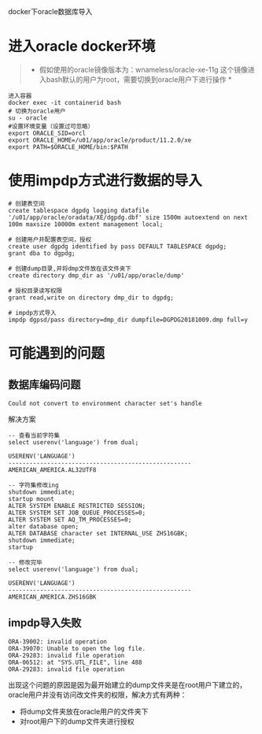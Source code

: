 docker下oracle数据库导入
# 进入oracle docker环境
> * 假如使用的oracle镜像版本为：wnameless/oracle-xe-11g 这个镜像进入bash默认的用户为root，需要切换到oracle用户下进行操作 *
```shell
进入容器
docker exec -it containerid bash
# 切换为oracle用户
su - oracle 
#设置环境变量（设置过可忽略）
export ORACLE_SID=orcl
export ORACLE_HOME=/u01/app/oracle/product/11.2.0/xe
export PATH=$ORACLE_HOME/bin:$PATH
```
# 使用impdp方式进行数据的导入
```shell
# 创建表空间
create tablespace dgpdg logging datafile '/u01/app/oracle/oradata/XE/dgpdg.dbf' size 1500m autoextend on next 100m maxsize 10000m extent management local;

# 创建用户并配置表空间，授权
create user dgpdg identified by pass DEFAULT TABLESPACE dgpdg;
grant dba to dgpdg;

# 创建dump目录,并将dmp文件放在该文件夹下
create directory dmp_dir as '/u01/app/oracle/dump'

# 授权目录读写权限
grant read,write on directory dmp_dir to dgpdg;

# impdp方式导入
impdp dgpsd/pass directory=dmp_dir dumpfile=DGPDG20181009.dmp full=y
```
# 可能遇到的问题
## 数据库编码问题
```shell
Could not convert to environment character set's handle
```
解决方案
```shell
-- 查看当前字符集
select userenv('language') from dual;

USERENV('LANGUAGE')
----------------------------------------------------
AMERICAN_AMERICA.AL32UTF8

-- 字符集修改ing
shutdown immediate;
startup mount
ALTER SYSTEM ENABLE RESTRICTED SESSION;
ALTER SYSTEM SET JOB_QUEUE_PROCESSES=0;
ALTER SYSTEM SET AQ_TM_PROCESSES=0;
alter database open;
ALTER DATABASE character set INTERNAL_USE ZHS16GBK;
shutdown immediate;
startup

-- 修改完毕
select userenv('language') from dual;

USERENV('LANGUAGE')
----------------------------------------------------
AMERICAN_AMERICA.ZHS16GBK
```
## impdp导入失败
```shell
ORA-39002: invalid operation
ORA-39070: Unable to open the log file.
ORA-29283: invalid file operation
ORA-06512: at "SYS.UTL_FILE", line 488
ORA-29283: invalid file operation
```
出现这个问题的原因是因为最开始建立的dump文件夹是在root用户下建立的，oracle用户并没有访问改文件夹的权限，解决方式有两种：
- 将dump文件夹放在oracle用户的文件夹下
- 对root用户下的dump文件夹进行授权

 


